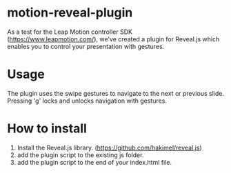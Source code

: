 motion-reveal-plugin
====================

As a test for the Leap Motion controller SDK (https://www.leapmotion.com/), we've created a plugin for Reveal.js which enables you to control your presentation with gestures.

Usage
=====

The plugin uses the swipe gestures to navigate to the next or previous slide.
Pressing 'g' locks and unlocks navigation with gestures.

How to install
==============

1. Install the Reveal.js library. (https://github.com/hakimel/reveal.js)
2. add the plugin script to the existing js folder.
3. add the plugin script to the end of your index.html file.

